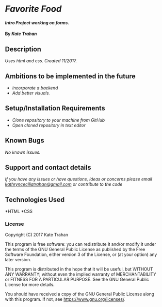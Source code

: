 # _Favorite Food_

#### _Intro Project working on forms._

#### By _**Kate Trahan**_

## Description

_Uses html and css. Created 11/2017._

## Ambitions to be implemented in the future
* _incorporate a backend_
* _Add better visuals._

## Setup/Installation Requirements
* _Clone repository to your machine from GitHub_
* _Open cloned repository in text editor_

## Known Bugs
_No known issues._

## Support and contact details

_If you have any issues or have questions, ideas or concerns please email kathrynceciliatrahan@gmail.com or contribute to the code_

## Technologies Used

*HTML
*CSS

### License
Copyright (C) 2017 Kate Trahan

This program is free software: you can redistribute it and/or modify it under the terms of the GNU General Public License as published by the Free Software Foundation, either version 3 of the License, or (at your option) any later version.

This program is distributed in the hope that it will be useful, but WITHOUT ANY WARRANTY; without even the implied warranty of MERCHANTABILITY or FITNESS FOR A PARTICULAR PURPOSE. See the GNU General Public License for more details.

You should have received a copy of the GNU General Public License along with this program. If not, see https://www.gnu.org/licenses/.

